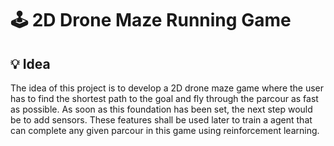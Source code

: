 # 🕹️ 2D Drone Maze Running Game

## 💡 Idea
The idea of this project is to develop a 2D drone maze game where the user has to find the shortest path to the goal and fly through the parcour as fast as possible. As soon as this foundation has been set, the next step would be to add sensors. These features shall be used later to train a agent that can complete any given parcour in this game using reinforcement learning.
